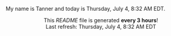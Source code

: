 My name is Tanner and today is Thursday, July 4, 8:32 AM EDT.

<p align="center">This <i>README</i> file is generated <b>every 3 hours</b>!</br>Last refresh: Thursday, July 4, 8:32 AM EDT<br /></p>
